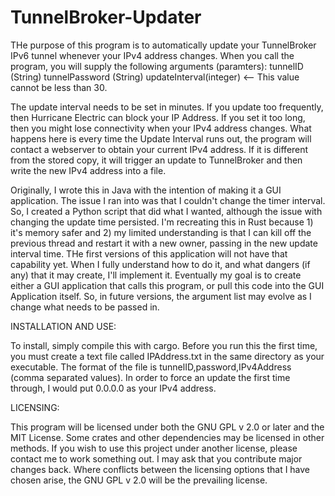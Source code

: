 # TunnelBroker-Updater
THe purpose of this program is to automatically update your TunnelBroker IPv6 tunnel
whenever your IPv4 address changes. When you call the program, you will supply the 
following arguments (paramters):
    tunnelID (String)
    tunnelPassword (String)
    updateInterval(integer) <-- This value cannot be less than 30. 

The update interval needs to be set in minutes. If you update too frequently, then Hurricane
Electric can block your IP Address. If you set it too long, then you might lose connectivity
when your IPv4 address changes. What happens here is every time the Update Interval runs out,
the program will contact a webserver to obtain your current IPv4 address. If it is different
from the stored copy, it will trigger an update to TunnelBroker and then write the new IPv4 
address into a file. 

Originally, I wrote this in Java with the intention of making it a GUI application. The issue I 
ran into was that I couldn't change the timer interval. So, I created a Python script that did
what I wanted, although the issue with changing the update time persisted. I'm recreating this in
Rust because 1) it's memory safer and 2) my limited understanding is that I can kill off the previous
thread and restart it with a new owner, passing in the new update interval time. THe first versions 
of this application will not have that capability yet. When I fully understand how to do it, and what 
dangers (if any) that it may create, I'll implement it. Eventually my goal is to create either a GUI 
application that calls this program, or pull this code into the GUI Application itself. So, in future 
versions, the argument list may evolve as I change what needs to be passed in.

INSTALLATION AND USE:

To install, simply compile this with cargo. Before you run this the first time, you must create a text 
file called IPAddress.txt in the same directory as your executable. The format of the file is 
tunnelID,password,IPv4Address (comma separated values). In order to force an update the first time 
through, I would put 0.0.0.0 as your IPv4 address.

LICENSING:

This program will be licensed under both the GNU GPL v 2.0 or later and the MIT License. Some crates 
and other dependencies may be licensed in other methods. If you wish to use this project under another 
license, please contact me to work something out. I may ask that you contribute major changes back. 
Where conflicts between the licensing options that I have chosen arise, the GNU GPL v 2.0 will be the 
prevailing license.
